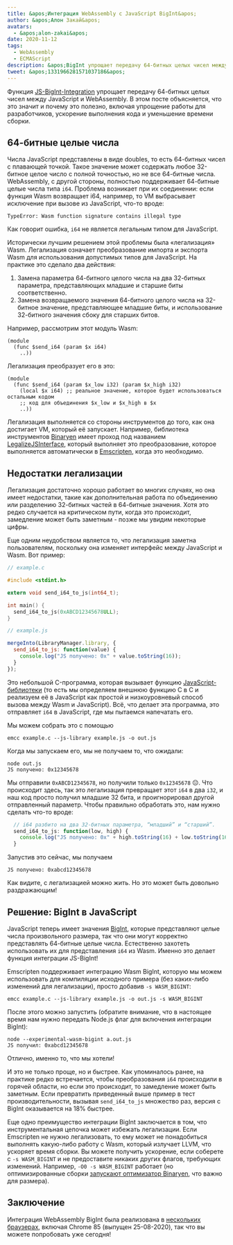 ```yaml
---
title: &apos;Интеграция WebAssembly с JavaScript BigInt&apos;
author: &apos;Алон Закай&apos;
avatars:
  - &apos;alon-zakai&apos;
date: 2020-11-12
tags:
  - WebAssembly
  - ECMAScript
description: &apos;BigInt упрощает передачу 64-битных целых чисел между JavaScript и WebAssembly. В этом посте объясняется, что это значит и почему это полезно, включая упрощение работы для разработчиков, ускорение выполнения кода и уменьшение времени сборки.&apos;
tweet: &apos;1331966281571037186&apos;
---
```

Функция [JS-BigInt-Integration](https://github.com/WebAssembly/JS-BigInt-integration) упрощает передачу 64-битных целых чисел между JavaScript и WebAssembly. В этом посте объясняется, что это значит и почему это полезно, включая упрощение работы для разработчиков, ускорение выполнения кода и уменьшение времени сборки.

<!--truncate-->
## 64-битные целые числа

Числа JavaScript представлены в виде doubles, то есть 64-битных чисел с плавающей точкой. Такое значение может содержать любое 32-битное целое число с полной точностью, но не все 64-битные числа. WebAssembly, с другой стороны, полностью поддерживает 64-битные целые числа типа `i64`. Проблема возникает при их соединении: если функция Wasm возвращает i64, например, то VM выбрасывает исключение при вызове из JavaScript, что-то вроде:

```
TypeError: Wasm function signature contains illegal type
```

Как говорит ошибка, `i64` не является легальным типом для JavaScript.

Исторически лучшим решением этой проблемы была «легализация» Wasm. Легализация означает преобразование импорта и экспорта Wasm для использования допустимых типов для JavaScript. На практике это сделало два действия:

1. Замена параметра 64-битного целого числа на два 32-битных параметра, представляющих младшие и старшие биты соответственно.
2. Замена возвращаемого значения 64-битного целого числа на 32-битное значение, представляющее младшие биты, и использование 32-битного значения сбоку для старших битов.

Например, рассмотрим этот модуль Wasm:

```wasm
(module
  (func $send_i64 (param $x i64)
    ..))
```

Легализация преобразует его в это:

```wasm
(module
  (func $send_i64 (param $x_low i32) (param $x_high i32)
    (local $x i64) ;; реальное значение, которое будет использоваться остальным кодом
    ;; код для объединения $x_low и $x_high в $x
    ..))
```

Легализация выполняется со стороны инструментов до того, как она достигает VM, который её запускает. Например, библиотека инструментов [Binaryen](https://github.com/WebAssembly/binaryen) имеет проход под названием [LegalizeJSInterface](https://github.com/WebAssembly/binaryen/blob/fd7e53fe0ae99bd27179cb35d537e4ce5ec1fe11/src/passes/LegalizeJSInterface.cpp), который выполняет это преобразование, которое выполняется автоматически в [Emscripten](https://emscripten.org/), когда это необходимо.

## Недостатки легализации

Легализация достаточно хорошо работает во многих случаях, но она имеет недостатки, такие как дополнительная работа по объединению или разделению 32-битных частей в 64-битные значения. Хотя это редко случается на критическом пути, когда это происходит, замедление может быть заметным - позже мы увидим некоторые цифры.

Еще одним неудобством является то, что легализация заметна пользователям, поскольку она изменяет интерфейс между JavaScript и Wasm. Вот пример:

```c
// example.c

#include <stdint.h>

extern void send_i64_to_js(int64_t);

int main() {
  send_i64_to_js(0xABCD12345678ULL);
}
```

```javascript
// example.js

mergeInto(LibraryManager.library, {
  send_i64_to_js: function(value) {
    console.log("JS получено: 0x" + value.toString(16));
  }
});
```

Это небольшой C-программа, которая вызывает функцию [JavaScript-библиотеки](https://emscripten.org/docs/porting/connecting_cpp_and_javascript/Interacting-with-code.html#implement-c-in-javascript) (то есть мы определяем внешнюю функцию C в C и реализуем её в JavaScript как простой и низкоуровневый способ вызова между Wasm и JavaScript). Всё, что делает эта программа, это отправляет `i64` в JavaScript, где мы пытаемся напечатать его.

Мы можем собрать это с помощью

```
emcc example.c --js-library example.js -o out.js
```

Когда мы запускаем его, мы не получаем то, что ожидали:

```
node out.js
JS получено: 0x12345678
```

Мы отправили `0xABCD12345678`, но получили только `0x12345678` 😔. Что происходит здесь, так это легализация превращает этот `i64` в два `i32`, и наш код просто получил младшие 32 бита, и проигнорировал другой отправленный параметр. Чтобы правильно обработать это, нам нужно сделать что-то вроде:

```javascript
  // i64 разбито на два 32-битных параметра, “младший” и “старший”.
  send_i64_to_js: function(low, high) {
    console.log("JS получено: 0x" + high.toString(16) + low.toString(16));
  }
```

Запустив это сейчас, мы получаем

```
JS получено: 0xabcd12345678
```

Как видите, с легализацией можно жить. Но это может быть довольно раздражающим!

## Решение: BigInt в JavaScript

JavaScript теперь имеет значения [BigInt](/features/bigint), которые представляют целые числа произвольного размера, так что они могут корректно представлять 64-битные целые числа. Естественно захотеть использовать их для представления `i64` из Wasm. Именно это делает функция интеграции JS-BigInt!

Emscripten поддерживает интеграцию Wasm BigInt, которую мы можем использовать для компиляции исходного примера (без каких-либо изменений для легализации), просто добавив `-s WASM_BIGINT`:

```
emcc example.c --js-library example.js -o out.js -s WASM_BIGINT
```

После этого можно запустить (обратите внимание, что в настоящее время нам нужно передать Node.js флаг для включения интеграции BigInt):

```
node --experimental-wasm-bigint a.out.js
JS получил: 0xabcd12345678
```

Отлично, именно то, что мы хотели!

И это не только проще, но и быстрее. Как упоминалось ранее, на практике редко встречается, чтобы преобразования `i64` происходили в горячей области, но если это происходит, то замедление может быть заметным. Если превратить приведенный выше пример в тест производительности, вызывая `send_i64_to_js` множество раз, версия с BigInt оказывается на 18% быстрее.

Еще одно преимущество интеграции BigInt заключается в том, что инструментальная цепочка может избежать легализации. Если Emscripten не нужно легализовать, то ему может не понадобиться выполнять какую-либо работу с Wasm, который излучает LLVM, что ускоряет время сборки. Вы можете получить ускорение, если соберете с `-s WASM_BIGINT` и не предоставите никаких других флагов, требующих изменений. Например, `-O0 -s WASM_BIGINT` работает (но оптимизированные сборки [запускают оптимизатор Binaryen](https://emscripten.org/docs/optimizing/Optimizing-Code.html#link-times), что важно для размера).

## Заключение

Интеграция WebAssembly BigInt была реализована в [нескольких браузерах](https://webassembly.org/roadmap/), включая Chrome 85 (выпущен 25-08-2020), так что вы можете попробовать уже сегодня!

